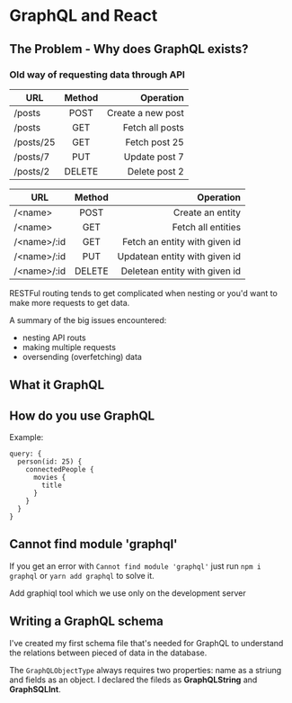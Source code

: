 # GraphQL and React

## The Problem - Why does GraphQL exists?

### Old way of requesting data through API

| URL       | Method |         Operation |
| --------- | :----: | ----------------: |
| /posts    |  POST  | Create a new post |
| /posts    |  GET   |   Fetch all posts |
| /posts/25 |  GET   |     Fetch post 25 |
| /posts/7  |  PUT   |     Update post 7 |
| /posts/2  | DELETE |     Delete post 2 |

| URL          | Method |                     Operation |
| ------------ | :----: | ----------------------------: |
| /\<name>     |  POST  |              Create an entity |
| /\<name>     |  GET   |            Fetch all entities |
| /\<name>/:id |  GET   | Fetch an entity with given id |
| /\<name>/:id |  PUT   | Updatean entity with given id |
| /\<name>/:id | DELETE | Deletean entity with given id |

RESTFul routing tends to get complicated when nesting or you'd want to make more requests to get data.

A summary of the big issues encountered:

- nesting API routs
- making multiple requests
- oversending (overfetching) data

## What it GraphQL

## How do you use GraphQL

Example:

```
query: {
  person(id: 25) {
    connectedPeople {
      movies {
        title
      }
    }
  }
}
```


## Cannot find module 'graphql'

If you get an error with `Cannot find module 'graphql'` just run `npm i graphql` or `yarn add graphql` to solve it.

Add graphiql tool which we use only on the development server


## Writing a GraphQL schema

I've created my first schema file that's needed for GraphQL to understand the relations between pieced of data in the database.

The `GraphQLObjectType` always requires two properties: name as a striung and fields as an object. I declared the fileds as **GraphQLString** and **GraphSQLInt**.
